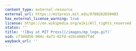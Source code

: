 ```yaml
---
content_type: external-resource
external_url: https://mitpress.mit.edu/9780262650403
has_external_license_warning: true
license: https://en.wikipedia.org/wiki/All_rights_reserved
status: ''
title: '![Buy at MIT Press](/images/mp_logo.gif)'
uid: cf3ddd56-984c-4a71-82fd-e2bce68b7f4d
wayback_url: ''
---
```

